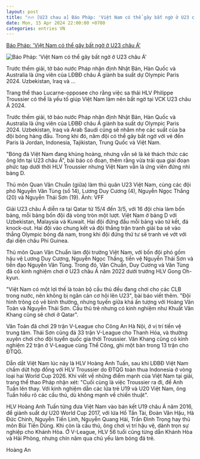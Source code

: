 ```yaml
---
layout: post
title: "🔥🔥 [U23 chau a] Báo Pháp: 'Việt Nam có thể gây bất ngờ ở U23 châu Á'"
date: Mon, 15 Apr 2024 22:00:00 +0700
categories: entries VN
---
```

[Báo Pháp: 'Việt Nam có thể gây bất ngờ ở U23 châu Á'](https://vnexpress.net/bao-phap-viet-nam-co-the-gay-bat-ngo-o-u23-chau-a-4734801.html)

![Báo Pháp: 'Việt Nam có thể gây bất ngờ ở U23 châu Á'](https://vcdn1-thethao.vnecdn.net/2024/04/16/va-n-chua-n-jpeg-1713233717-17-8713-8716-1713233955.jpg?w=1200&h=0&q=100&dpr=1&fit=crop&s=aMAisLsu2HS4qdeCYirQWA)

Trước thềm giải, tờ báo nước Pháp nhận định Nhật Bản, Hàn Quốc và Australia là ứng viên của LĐBĐ châu Á giành ba suất dự Olympic Paris 2024. Uzbekistan, Iraq và ...

Trang thể thao Lucarne-opposee cho rằng việc sa thải HLV Philippe Troussier có thể là yếu tố giúp Việt Nam làm nên bất ngờ tại VCK U23 châu Á 2024.

Trước thềm giải, tờ báo nước Pháp nhận định Nhật Bản, Hàn Quốc và Australia là ứng viên của LĐBĐ châu Á giành ba suất dự Olympic Paris 2024. Uzbekistan, Iraq và Arab Saudi cũng sẽ nhăm nhe các suất của ba đội bóng hàng đầu. Trong khi đó, năm đội có thể gây bất ngờ với vé đến Paris là Jordan, Indonesia, Tajikistan, Trung Quốc và Việt Nam.

"Bóng đá Việt Nam đang khủng hoảng, nhưng vẫn sẽ là kẻ thách thức các ông lớn tại U23 châu Á", bài báo có đoạn, thêm rằng vừa trải qua giai đoạn phức tạp dưới thời HLV Troussier nhưng Việt Nam vẫn là ứng viên đứng nhì bảng D.

Thủ môn Quan Văn Chuẩn (giữa) làm thủ quân U23 Việt Nam, cùng các đội phó Nguyễn Văn Tùng (số 14), Lương Duy Cương (4), Nguyễn Ngọc Thắng (20) và Nguyễn Thái Sơn (19). Ảnh: VFF

Giải U23 châu Á diễn ra tại Qatar từ 15/4 đến 3/5, với 16 đội chia làm bốn bảng, mỗi bảng bốn đội đá vòng tròn một lượt. Việt Nam ở bảng D với Uzbekistan, Malaysia và Kuwait. Hai đội đứng đầu mỗi bảng vào tứ kết, đá knock-out. Hai đội vào chung kết và đội thắng trận tranh giải ba sẽ vào thẳng Olympic bóng đá nam, trong khi đội đứng thứ tư sẽ tranh vé vớt với đại diện châu Phi Guinea.

Thủ môn Quan Văn Chuẩn làm đội trưởng Việt Nam, với bốn đội phó gồm hậu vệ Lương Duy Cương, Nguyễn Ngọc Thắng, tiền vệ Nguyễn Thái Sơn và tiền đạo Nguyễn Văn Tùng. Trong đó, Văn Chuẩn, Duy Cương và Văn Tùng đã có kinh nghiệm chơi ở U23 châu Á năm 2022 dưới trướng HLV Gong Oh-kyun.

"Việt Nam có một lợi thế là toàn bộ cầu thủ đều đang chơi cho các CLB trong nước, nên không bị ngăn cản cơ hội lên U23", bài báo viết thêm. "Đội hình trông có vẻ bình thường, nhưng tuyến giữa khá ấn tượng với Hoàng Văn Toản và Nguyễn Thái Sơn. Cầu thủ trẻ nhưng có kinh nghiệm như Khuất Văn Khang cũng sẽ chơi ở Qatar".

Văn Toản đã chơi 29 trận V-League cho Công An Hà Nội, ở vị trí tiền vệ trung tâm. Thái Sơn cũng đá 33 trận V-League cho Thanh Hóa, và thường xuyên chơi cho đội tuyển quốc gia thời Troussier. Văn Khang cũng có kinh nghiệm 22 trận ở V-League cùng Thể Công, ghi một bàn trong 13 trận cho ĐTQG.

Dẫn dắt Việt Nam lúc này là HLV Hoàng Anh Tuấn, sau khi LĐBĐ Việt Nam chấm dứt hợp đồng với HLV Troussier do ĐTQG toàn thua Indonesia ở vòng loại hai World Cup 2026. Khi viết về những điểm mạnh của Việt Nam tại giải, trang thể thao Pháp nhận xét: "Cuối cùng là việc Troussier ra đi, để Anh Tuấn lên thay. Với kinh nghiệm dẫn các lứa trẻ U19 và U20 Việt Nam, ông Tuấn hiểu rõ các cầu thủ, dù không mạnh về chiến thuật".

HLV Hoàng Anh Tuấn từng đưa Việt Nam vào bán kết U19 châu Á năm 2016, để giành suất dự U20 World Cup 2017, với lứa Hồ Tấn Tài, Đoàn Văn Hậu, Hà Đức Chinh, Nguyễn Tiến Linh, Nguyễn Quang Hải, Trần Đình Trọng hay thủ môn Bùi Tiến Dũng. Khi còn là cầu thủ, ông chơi vị trí hậu vệ, dành trọn sự nghiệp cho Khánh Hòa. Ở V-League, HLV 56 tuổi cũng từng dẫn Khánh Hòa và Hải Phòng, nhưng chín năm qua chủ yếu làm bóng đá trẻ.

Hoàng An

